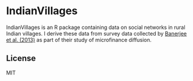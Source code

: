 # IndianVillages

IndianVillages is an R package containing data on social networks in rural Indian villages.
I derive these data from survey data collected by [Banerjee et al. (2013)](https://doi.org/10.1126/science.1236498) as part of their study of microfinance diffusion.

## License

MIT
